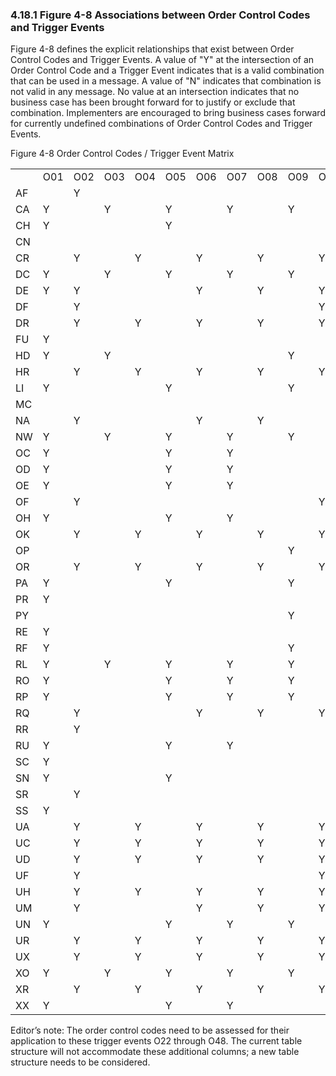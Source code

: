 ### 4.18.1 Figure 4-8 Associations between Order Control Codes and Trigger Events

Figure 4-8 defines the explicit relationships that exist between Order Control Codes and Trigger Events. A value of "Y" at the intersection of an Order Control Code and a Trigger Event indicates that is a valid combination that can be used in a message. A value of "N" indicates that combination is not valid in any message. No value at an intersection indicates that no business case has been brought forward for to justify or exclude that combination. Implementers are encouraged to bring business cases forward for currently undefined combinations of Order Control Codes and Trigger Events.

Figure 4-8 Order Control Codes / Trigger Event Matrix

|     |     |     |     |     |     |     |     |     |     |     |     |     |     |     |     |     |     |     |     |     |     |     |     |     |
| --- | --- | --- | --- | --- | --- | --- | --- | --- | --- | --- | --- | --- | --- | --- | --- | --- | --- | --- | --- | --- | --- | --- | --- | --- |
|  | O01 | O02 | O03 | O04 | O05 | O06 | O07 | O08 | O09 | O10 | O11 | O12 | O13 | O14 | O15 | O16 | O18 | O19 | O20 | O21 | P03 | P11 | Q06 | R01 |
| AF |  | Y |  |  |  |  |  |  |  |  |  | Y |  |  |  |  |  |  |  |  |  |  |  |  |
| CA | Y |  | Y |  | Y |  | Y |  | Y |  |  |  |  |  |  |  |  | Y |  | Y |  |  |  |  |
| CH | Y |  |  |  | Y |  |  |  |  |  | Y |  |  |  | Y |  |  | Y |  | Y |  |  |  | Y |
| CN |  |  |  |  |  |  |  |  |  |  |  |  |  |  |  |  |  |  |  |  |  |  |  | Y |
| CR |  | Y |  | Y |  | Y |  | Y |  | Y |  |  |  |  |  |  |  |  | Y |  |  |  |  |  |
| DC | Y |  | Y |  | Y |  | Y |  | Y |  |  |  |  |  |  |  |  | Y |  | Y |  |  |  |  |
| DE | Y | Y |  |  |  | Y |  | Y |  | Y |  | Y |  | Y |  | Y | Y | Y | Y |  |  |  |  |  |
| DF |  | Y |  |  |  |  |  |  |  | Y |  | Y |  |  |  |  |  |  |  |  |  |  |  |  |
| DR |  | Y |  | Y |  | Y |  | Y |  | Y |  |  |  |  |  |  |  |  | Y |  |  |  |  |  |
| FU | Y |  |  |  |  |  |  |  |  |  | Y |  |  |  |  |  |  |  |  |  |  |  |  |  |
| HD | Y |  | Y |  |  |  |  |  | Y |  |  |  |  |  |  |  |  | Y |  | Y |  |  |  |  |
| HR |  | Y |  | Y |  | Y |  | Y |  | Y |  |  |  |  |  |  |  |  | Y |  |  |  |  |  |
| LI | Y |  |  |  | Y |  |  |  | Y |  | Y |  | Y |  |  |  |  | Y |  | Y |  |  |  |  |
| MC |  |  |  |  |  |  |  |  |  |  |  |  |  |  |  |  |  |  |  |  | Y | Y |  |  |
| NA |  | Y |  |  |  | Y |  | Y |  |  |  | Y |  |  |  |  |  |  | Y |  |  |  |  |  |
| NW | Y |  | Y |  | Y |  | Y |  | Y |  |  |  |  |  |  |  |  | Y |  | Y |  |  |  |  |
| OC | Y |  |  |  | Y |  | Y |  |  |  | Y |  | Y |  | Y |  |  | Y |  | Y |  |  |  |  |
| OD | Y |  |  |  | Y |  | Y |  |  |  | Y |  | Y |  | Y |  |  | Y |  | Y |  |  |  |  |
| OE | Y |  |  |  | Y |  | Y |  |  |  | Y |  | Y |  | Y |  |  | Y |  | Y |  |  |  |  |
| OF |  | Y |  |  |  |  |  |  |  | Y |  |  |  |  |  |  |  |  |  |  |  |  |  |  |
| OH | Y |  |  |  | Y |  | Y |  |  |  | Y |  | Y |  | Y |  |  | Y |  | Y |  |  |  |  |
| OK |  | Y |  | Y |  | Y |  | Y |  | Y |  | Y |  | Y |  | Y | Y |  | Y |  |  |  |  |  |
| OP |  |  |  |  |  |  |  |  | Y |  |  |  |  |  |  |  |  |  |  |  |  |  |  |  |
| OR |  | Y |  | Y |  | Y |  | Y |  | Y |  |  |  |  |  |  |  |  | Y |  |  |  |  |  |
| PA | Y |  |  |  | Y |  |  |  | Y |  | Y |  |  |  | Y |  |  | Y |  | Y |  |  |  | Y |
| PR | Y |  |  |  |  |  |  |  |  |  |  |  |  |  |  |  |  | Y |  | Y |  |  |  |  |
| PY |  |  |  |  |  |  |  |  | Y |  |  |  |  |  |  |  |  |  |  |  |  |  |  |  |
| RE | Y |  |  |  |  |  |  |  |  |  | Y |  | Y |  | Y |  |  | Y |  | Y |  |  |  | Y |
| RF | Y |  |  |  |  |  |  |  | Y |  | Y |  |  |  |  |  |  |  |  |  |  |  |  |  |
| RL | Y |  | Y |  | Y |  | Y |  | Y |  |  |  |  |  |  |  |  | Y |  | Y |  |  |  |  |
| RO | Y |  |  |  | Y |  | Y |  | Y |  | Y |  |  |  |  |  |  | Y |  | Y |  |  |  |  |
| RP | Y |  |  |  | Y |  | Y |  | Y |  |  |  |  |  |  |  |  | Y |  | Y |  |  |  |  |
| RQ |  | Y |  |  |  | Y |  | Y |  | Y |  |  |  |  |  |  |  |  | Y |  |  |  |  |  |
| RR |  | Y |  |  |  |  |  |  |  |  |  |  |  |  |  |  |  |  |  |  |  |  |  |  |
| RU | Y |  |  |  | Y |  | Y |  |  |  | Y |  |  |  |  |  |  | Y |  | Y |  |  |  |  |
| SC | Y |  |  |  |  |  |  |  |  |  |  |  |  |  |  |  |  | Y |  | Y |  |  |  |  |
| SN | Y |  |  |  | Y |  |  |  |  |  | Y |  |  |  |  |  |  | Y |  | Y |  |  |  |  |
| SR |  | Y |  |  |  |  |  |  |  |  |  |  |  |  |  |  |  |  |  |  |  |  | Y |  |
| SS | Y |  |  |  |  |  |  |  |  |  |  |  |  |  |  |  |  | Y |  | Y |  |  |  |  |
| UA |  | Y |  | Y |  | Y |  | Y |  | Y |  | Y |  | Y |  | Y | Y |  | Y |  |  |  |  |  |
| UC |  | Y |  | Y |  | Y |  | Y |  | Y |  |  |  |  |  |  |  |  | Y |  |  |  |  |  |
| UD |  | Y |  | Y |  | Y |  | Y |  | Y |  |  |  |  |  |  |  |  | Y |  |  |  |  |  |
| UF |  | Y |  |  |  |  |  |  |  | Y |  |  |  |  |  |  |  |  |  |  |  |  |  |  |
| UH |  | Y |  | Y |  | Y |  | Y |  | Y |  |  |  |  |  |  |  |  | Y |  |  |  |  |  |
| UM |  | Y |  |  |  | Y |  | Y |  | Y |  |  |  |  |  |  |  |  | Y |  |  |  |  |  |
| UN | Y |  |  |  | Y |  | Y |  | Y |  | Y |  | Y |  |  |  |  | Y |  | Y |  |  |  |  |
| UR |  | Y |  | Y |  | Y |  | Y |  | Y |  |  |  |  |  |  |  |  | Y |  |  |  |  |  |
| UX |  | Y |  | Y |  | Y |  | Y |  | Y |  |  |  |  |  |  |  |  | Y |  |  |  |  |  |
| XO | Y |  | Y |  | Y |  | Y |  | Y |  |  |  |  |  |  |  |  | Y |  | Y |  |  |  |  |
| XR |  | Y |  | Y |  | Y |  | Y |  | Y |  |  |  |  |  |  |  |  | Y |  |  |  |  |  |
| XX | Y |  |  |  | Y |  | Y |  |  |  | Y |  | Y |  | Y |  |  | Y |  | Y |  |  |  |  |

Editor’s note: The order control codes need to be assessed for their application to these trigger events O22 through O48. The current table structure will not accommodate these additional columns; a new table structure needs to be considered.
